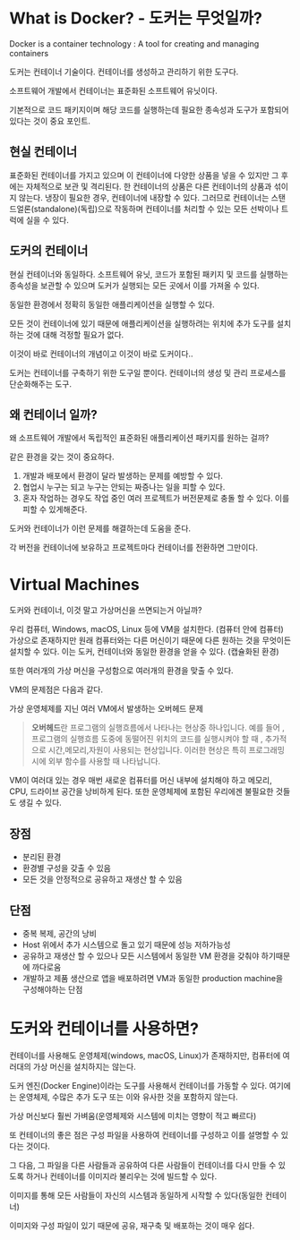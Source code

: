 # What is Docker? - 도커는 무엇일까?

Docker is a container technology : A tool for creating and managing containers

도커는 컨테이너 기술이다. 컨테이너를 생성하고 관리하기 위한 도구다.



소프트웨어 개발에서 컨테이너는 표준화된 소프트웨어 유닛이다.

기본적으로 코드 패키지이며 해당 코드를 실행하는데 필요한 종속성과 도구가 포함되어 있다는 것이 중요 포인트.



## 현실 컨테이너

표준화된 컨테이너를 가지고 있으며 이 컨테이너에 다양한 상품을 넣을 수 있지만 그 후에는 자체적으로 보관 및 격리된다. 한 컨테이너의 상품은 다른 컨테이너의 상품과 섞이지 않는다.
냉장이 필요한 경우, 컨테이너에 내장할 수 있다. 그러므로 컨테이너는 스탠드얼론(standalone)(독립)으로 작동하며 컨테이너를 처리할 수 있는 모든 선박이나 트럭에 실을 수 있다.



## 도커의 컨테이너

현실 컨테이너와 동일하다. 소프트웨어 유닛, 코드가 포함된 패키지 및 코드를 실행하는 종속성을 보관할 수 있으며 도커가 실행되는 모든 곳에서 이를 가져올 수 있다.

동일한 환경에서 정확히 동일한 애플리케이션을 실행할 수 있다.

모든 것이 컨테이너에 있기 때문에 애플리케이션을 실행하려는 위치에 추가 도구를 설치하는 것에 대해 걱정할 필요가 없다.



이것이 바로 컨테이너의 개념이고 이것이 바로 도커이다..

도커는 컨테이너를 구축하기 위한 도구일 뿐이다. 컨테이너의 생성 및 관리 프로세스를 단순화해주는 도구.



## 왜 컨테이너 일까?

왜 소프트웨어 개발에서 독립적인 표준화된 애플리케이션 패키지를 원하는 걸까?

같은 환경을 갖는 것이 중요하다.

1. 개발과 배포에서 환경이 달라 발생하는 문제를 예방할 수 있다.
2. 협업시 누구는 되고 누구는 안되는 짜증나는 일을 피할 수 있다.
3. 혼자 작업하는 경우도 작업 중인 여러 프로젝트가 버전문제로 충돌 할 수 있다. 이를 피할 수 있게해준다.

도커와 컨테이너가 이런 문제를 해결하는데 도움을 준다.

각 버전을 컨테이너에 보유하고 프로젝트마다 컨테이너를 전환하면 그만이다.





# Virtual Machines

도커와 컨테이너, 이것 말고 가상머신을 쓰면되는거 아닐까?

우리 컴퓨터, Windows, macOS, Linux 등에 VM을 설치한다. (컴퓨터 안에 컴퓨터) 가상으로 존재하지만 원래 컴퓨터와는 다른 머신이기 때문에 다른 원하는 것을 무엇이든 설치할 수 있다. 이는 도커, 컨테이너와 동일한 환경을 얻을 수 있다. (캡슐화된 환경)

또한 여러개의 가상 머신을 구성함으로 여러개의 환경을 맞출 수 있다.



VM의 문제점은 다음과 같다.

가상 운영체제를 지닌 여러 VM에서 발생하는 오버헤드 문제

> **오버헤드**란 프로그램의 실행흐름에서 나타나는 현상중 하나입니다. 예를 들어 , 프로그램의 실행흐름 도중에 동떨어진 위치의 코드를 실행시켜야 할 때 , 추가적으로 시간,메모리,자원이 사용되는 현상입니다. 이러한 현상은 특히 프로그래밍 시에 외부 함수를 사용할 때 나타납니다.

VM이 여러대 있는 경우 매번 새로운 컴퓨터를 머신 내부에 설치해야 하고 메모리, CPU, 드라이브 공간을 낭비하게 된다. 또한 운영체제에 포함된 우리에겐 불필요한 것들도 생길 수 있다.



## 장점

- 분리된 환경
- 환경별 구성을 갖출 수 있음
- 모든 것을 안정적으로 공유하고 재생산 할 수 있음

## 단점

- 중복 복제, 공간의 낭비
- Host 위에서 추가 시스템으로 돌고 있기 때문에 성능 저하가능성
- 공유하고 재생산 할 수 있으나 모든 시스템에서 동일한 VM 환경을 갖춰야 하기때문에 까다로움
- 개발하고 제품 생산으로 앱을 배포하려면 VM과 동일한 production machine을 구성해야하는 단점



# 도커와 컨테이너를 사용하면?

컨테이너를 사용해도 운영체제(windows, macOS, Linux)가 존재하지만, 컴퓨터에 여러대의 가상 머신을 설치하지는 않는다. 

도커 엔진(Docker Engine)이라는 도구를 사용해서 컨테이너를 가동할 수 있다. 여기에는 운영체제, 수많은 추가 도구 또는 이와 유사한 것을 포함하지 않는다.

가상 머신보다 훨씬 가벼움(운영체제와 시스템에 미치는 영향이 적고 빠르다)



또 컨테이너의 좋은 점은 구성 파일을 사용하여 컨테이너를 구성하고 이를 설명할 수 있다는 것이다.

그 다음, 그 파일을 다른 사람들과 공유하여 다른 사람들이 컨테이너를 다시 만들 수 있도록 하거나 컨테이너를 이미지라 불리우는 것에 빌드할 수 있다.

이미지를 통해 모든 사람들이 자신의 시스템과 동일하게 시작할 수 있다(동일한 컨테이너)

이미지와 구성 파일이 있기 때문에 공유, 재구축 및 배포하는 것이 매우 쉽다.


